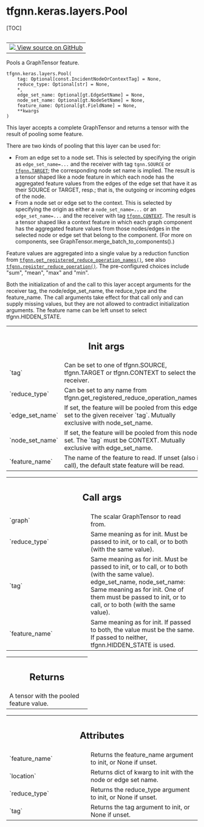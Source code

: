 # tfgnn.keras.layers.Pool

[TOC]

<!-- Insert buttons and diff -->

<table class="tfo-notebook-buttons tfo-api nocontent" align="left">
<td>
  <a target="_blank" href="https://github.com/tensorflow/gnn/tree/master/tensorflow_gnn/keras/layers/graph_ops.py#L513-L629">
    <img src="https://www.tensorflow.org/images/GitHub-Mark-32px.png" />
    View source on GitHub
  </a>
</td>
</table>

Pools a GraphTensor feature.

<pre class="devsite-click-to-copy prettyprint lang-py tfo-signature-link">
<code>tfgnn.keras.layers.Pool(
    tag: Optional[const.IncidentNodeOrContextTag] = None,
    reduce_type: Optional[str] = None,
    *,
    edge_set_name: Optional[gt.EdgeSetName] = None,
    node_set_name: Optional[gt.NodeSetName] = None,
    feature_name: Optional[gt.FieldName] = None,
    **kwargs
)
</code></pre>



<!-- Placeholder for "Used in" -->

This layer accepts a complete GraphTensor and returns a tensor with the
result of pooling some feature.

There are two kinds of pooling that this layer can be used for:

  * From an edge set to a node set. This is selected by specifying the
    origin as `edge_set_name=...` and the receiver with tag `tgnn.SOURCE`
    or <a href="../../../tfgnn.md#TARGET"><code>tfgnn.TARGET</code></a>; the corresponding node set name is implied.
    The result is a tensor shaped like a node feature in which each node
    has the aggregated feature values from the edges of the edge set that
    have it as their SOURCE or TARGET, resp.; that is, the outgoing or
    incoming edges of the node.
  * From a node set or edge set to the context. This is selected by specifying
    the origin as either a `node_set_name=...` or an `edge_set_name=...` and
    the receiver with tag <a href="../../../tfgnn.md#CONTEXT"><code>tfgnn.CONTEXT</code></a>. The result is a tensor shaped
    like a context feature in which each graph component has the aggregated
    feature values from those nodes/edges in the selected node or edge set
    that belong to the component.
    (For more on components, see GraphTensor.merge_batch_to_components().)

Feature values are aggregated into a single value by a reduction function
from <a href="../../../tfgnn/get_registered_reduce_operation_names.md"><code>tfgnn.get_registered_reduce_operation_names()</code></a>, see also
<a href="../../../tfgnn/register_reduce_operation.md"><code>tfgnn.register_reduce_operation()</code></a>. The pre-configured choices include
"sum", "mean", "max" and "min".

Both the initialization of and the call to this layer accept arguments for
the receiver tag, the node/edge_set_name, the reduce_type and the
feature_name. The call arguments take effect for that call only and can
supply missing values, but they are not allowed to contradict initialization
arguments.
The feature name can be left unset to select tfgnn.HIDDEN_STATE.

<!-- Tabular view -->
 <table class="responsive fixed orange">
<colgroup><col width="214px"><col></colgroup>
<tr><th colspan="2"><h2 class="add-link">Init args</h2></th></tr>

<tr>
<td>
`tag`<a id="tag"></a>
</td>
<td>
Can be set to one of tfgnn.SOURCE, tfgnn.TARGET or tfgnn.CONTEXT
to select the receiver.
</td>
</tr><tr>
<td>
`reduce_type`<a id="reduce_type"></a>
</td>
<td>
Can be set to any name from
tfgnn.get_registered_reduce_operation_names().
</td>
</tr><tr>
<td>
`edge_set_name`<a id="edge_set_name"></a>
</td>
<td>
If set, the feature will be pooled from this edge set
to the given receiver `tag`. Mutually exclusive with node_set_name.
</td>
</tr><tr>
<td>
`node_set_name`<a id="node_set_name"></a>
</td>
<td>
If set, the feature will be pooled from this node set.
The `tag` must be CONTEXT. Mutually exclusive with edge_set_name.
</td>
</tr><tr>
<td>
`feature_name`<a id="feature_name"></a>
</td>
<td>
The name of the feature to read. If unset (also in call),
the default state feature will be read.
</td>
</tr>
</table>

<!-- Tabular view -->
 <table class="responsive fixed orange">
<colgroup><col width="214px"><col></colgroup>
<tr><th colspan="2"><h2 class="add-link">Call args</h2></th></tr>

<tr>
<td>
`graph`<a id="graph"></a>
</td>
<td>
The scalar GraphTensor to read from.
</td>
</tr><tr>
<td>
`reduce_type`<a id="reduce_type"></a>
</td>
<td>
Same meaning as for init. Must be passed to init, or to call,
or to both (with the same value).
</td>
</tr><tr>
<td>
`tag`<a id="tag"></a>
</td>
<td>
Same meaning as for init. Must be passed to init, or to call,
  or to both (with the same value).
edge_set_name, node_set_name: Same meaning as for init. One of them must
  be passed to init, or to call, or to both (with the same value).
</td>
</tr><tr>
<td>
`feature_name`<a id="feature_name"></a>
</td>
<td>
Same meaning as for init. If passed to both, the value must
be the same. If passed to neither, tfgnn.HIDDEN_STATE is used.
</td>
</tr>
</table>

<!-- Tabular view -->
 <table class="responsive fixed orange">
<colgroup><col width="214px"><col></colgroup>
<tr><th colspan="2"><h2 class="add-link">Returns</h2></th></tr>
<tr class="alt">
<td colspan="2">
A tensor with the pooled feature value.
</td>
</tr>

</table>





<!-- Tabular view -->
 <table class="responsive fixed orange">
<colgroup><col width="214px"><col></colgroup>
<tr><th colspan="2"><h2 class="add-link">Attributes</h2></th></tr>

<tr>
<td>
`feature_name`<a id="feature_name"></a>
</td>
<td>
Returns the feature_name argument to init, or None if unset.
</td>
</tr><tr>
<td>
`location`<a id="location"></a>
</td>
<td>
Returns dict of kwarg to init with the node or edge set name.
</td>
</tr><tr>
<td>
`reduce_type`<a id="reduce_type"></a>
</td>
<td>
Returns the reduce_type argument to init, or None if unset.
</td>
</tr><tr>
<td>
`tag`<a id="tag"></a>
</td>
<td>
Returns the tag argument to init, or None if unset.
</td>
</tr>
</table>
